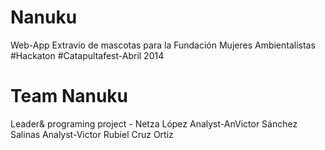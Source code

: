 Nanuku
======

Web-App Extravio de mascotas para la Fundación Mujeres Ambientalistas #Hackaton #Catapultafest-Abril 2014 

Team Nanuku
======
Leader& programing project - Netza López 
Analyst-AnVictor Sánchez Salinas 
Analyst-Victor Rubiel Cruz Ortiz 

